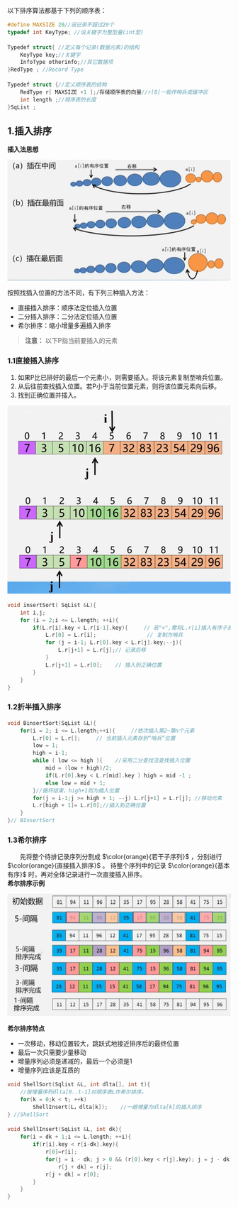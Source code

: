 以下排序算法都基于下列的顺序表：  
```cpp
#define MAXSIZE 20//设记录不超过20个
typedef int KeyType; //设关键字为整型量(int型)

Typedef struct{ //定义每个记录(数据元素)的结构
    KeyType key;//关键字
    InfoType otherinfo;//其它数据项
}RedType ; //Record Type

Typedef struct {//定义顺序表的结构
    RedType r[ MAXSIZE +1 ];/存储顺序表的向量//r[0]一般作哨兵或缓冲区
    int length ;//顺序表的长度
}SqList ;
```
## 1.插入排序
**插入法思想**  
<div><img src = "./images/插入示意图.png"></div>  

按照找插入位置的方法不同，有下列三种插入方法：  
 - 直接插入排序：顺序法定位插入位置
 - 二分插入排序：二分法定位插入位置
 - 希尔排序：缩小增量多遍插入排序

>**注意：** 以下P指当前要插入的元素  

### 1.1直接插入排序  
1. 如果P比已排好的最后一个元素小，则需要插入。将该元素复制至哨兵位置。  
2. 从后往前查找插入位置。若P小于当前位置元素，则将该位置元素向后移。
3. 找到正确位置并插入。

<div><img src = "./images/直接插入步骤示意图.png"></div>  

```cpp
void insertSort( SqList &L){
    int i,j;
    for (i = 2;i <= L.length; ++i){
        if(L.r[i].key < L.r[i-1].key){     // 若"<",需将L.r[i]插入有序子表
            L.r[0] = L.r[i];                // 复制为哨兵
            for (j = i-1; L.r[0].key < L.r[j].key;--j){
                L.r[j+1] = L.r[j];// 记录后移
            }
            L.r[j+1] = L.r[0];    // 插入到正确位置
        }
    }
}
```
### 1.2折半插入排序  
```cpp
void BinsertSort(SqList &L){
    for(i = 2; i <= L.length;++i){     //依次插入第2~第n个元素
        L.r[0] = L.r[];     // 当前插入元素存到“哨兵”位置
        low = 1;
        high = i-1;
        while ( low <= high ){    //采用二分查找法查找插入位置
            mid = (low + high)/2;
            if(L.r[0].key < L.r[mid].key ) high = mid -1 ;
            else low = mid + 1;
        }//循环结束，high+1则为插入位置
        for(j = i-1;j >= high + 1; --j) L.r[j+1] = L.r[j]; //移动元素
        L.r[high + 1]= L.r[0];//插入到正确位置
    }
}// BInsertSort
```
### 1.3希尔排序  
　　先将整个待排记录序列分割成 $\color{orange}{若干子序列}$ ，分别进行 $\color{orange}{直接插入排序}$ 。
待整个序列中的记录 $\color{orange}{基本有序}$ 时，再对全体记录进行一次直接插入排序。  
**希尔排序示例**  
<div><img src = "./images/希尔排序示例.png"></div>  

**希尔排序特点**  
- 一次移动，移动位置较大，跳跃式地接近排序后的最终位置  
- 最后一次只需要少量移动  
- 增量序列必须是递减的，最后一个必须是1  
- 增量序列应该是互质的

```cpp
void ShellSort(Sqlist &L, int dlta[], int t){
    //按增量序列dlta[0..t-1]对顺序表L作希尔排序。
    for(k = 0;k < t; ++k)
        ShellInsert(L，dlta[k]);    //一趟增量为dlta[k]的插入排序
} //ShellSort

void ShellInsert(SqList &L, int dk){
    for(i = dk + 1;i <= L.length; ++i){
        if(r[i].key < r[i-dk].key){
            r[0]=r[i];
            for(j = i - dk; j > 0 && (r[0].key < r[j].key); j = j - dk)
                r[j + dk] = r[j];
            r[j + dk] = r[0];
        }
    }
}
```
